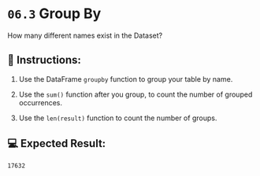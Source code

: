 # `06.3` Group By

How many different names exist in the Dataset?

## 📝 Instructions:

1. Use the DataFrame `groupby` function to group your table by name.

2. Use the `sum()` function after you group, to count the number of grouped occurrences.

3. Use the `len(result)` function to count the number of groups.

## 💻 Expected Result:

```bash
17632
```
